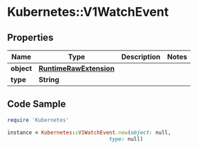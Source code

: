 # Kubernetes::V1WatchEvent

## Properties

Name | Type | Description | Notes
------------ | ------------- | ------------- | -------------
**object** | [**RuntimeRawExtension**](RuntimeRawExtension.md) |  | 
**type** | **String** |  | 

## Code Sample

```ruby
require 'Kubernetes'

instance = Kubernetes::V1WatchEvent.new(object: null,
                                 type: null)
```


